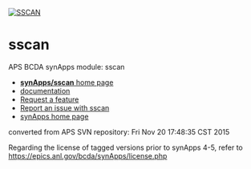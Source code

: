 [![SSCAN](https://github.com/epics-modules/sscan/actions/workflows/ci-scripts-build.yml/badge.svg)](https://github.com/epics-modules/sscan/actions/workflows/ci-scripts-build.yml)

# sscan
APS BCDA synApps module: sscan

* [**synApps/sscan** home page](https://epics.anl.gov/bcda/synApps/sscan/sscan.html)
* [documentation](https://github.com/epics-modules/sscan/blob/master/documentation/README.md)
* [Request a feature](https://github.com/epics-modules/sscan/issues/new?title=%20FEATURE%20SHORT%20DESCRIPTION&body=**Feature%20Long%20Description**%0A%0A**Why%20should%20this%20be%20added?**%0A&labels=enhancement)
* [Report an issue with sscan](https://github.com/epics-modules/sscan/issues/new?title=%20ISSUE%20NAME%20HERE&body=**Describe%20the%20issue**%0A%0A**Steps%20to%20reproduce**%0A1.%20Step%20one%0A2.%20Step%20two%0A3.%20Step%20three%0A%0A**Expected%20behaivour**%0A%0A**Actual%20behaviour**%0A%0A**Build%20Environment**%0AArchitecture:%0AEpics%20Base%20Version:%0ADependent%20Module%20Versions:&labels=bug)
* [synApps home page](https://epics.anl.gov/bcda/synApps)

converted from APS SVN repository: Fri Nov 20 17:48:35 CST 2015

Regarding the license of tagged versions prior to synApps 4-5,
refer to https://epics.anl.gov/bcda/synApps/license.php
